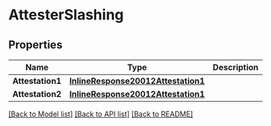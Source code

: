 # AttesterSlashing

## Properties

Name | Type | Description | Notes
------------ | ------------- | ------------- | -------------
**Attestation1** | [**InlineResponse20012Attestation1**](inline_response_200_12_attestation_1.md) |  | [optional] 
**Attestation2** | [**InlineResponse20012Attestation1**](inline_response_200_12_attestation_1.md) |  | [optional] 

[[Back to Model list]](../README.md#documentation-for-models) [[Back to API list]](../README.md#documentation-for-api-endpoints) [[Back to README]](../README.md)


